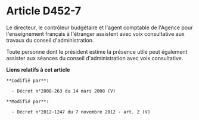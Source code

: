 # Article D452-7

Le directeur, le        contrôleur budgétaire et l'agent comptable de l'Agence pour l'enseignement français à l'étranger
assistent avec voix consultative aux travaux du conseil d'administration. 

Toute personne dont le président estime la présence utile peut également assister aux séances du conseil d'administration
avec voix consultative.

**Liens relatifs à cet article**

	**Codifié par**:

	  - Décret n°2008-263 du 14 mars 2008 (V)

	**Modifié par**:

	  - Décret n°2012-1247 du 7 novembre 2012 - art. 2 (V)

